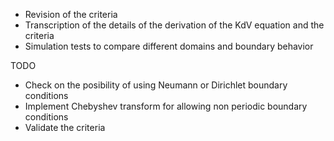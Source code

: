 * Revision of the criteria
* Transcription of the details of the derivation of the KdV equation and the criteria
* Simulation tests to compare different domains and boundary behavior

TODO

* Check on the posibility of using Neumann or Dirichlet boundary conditions
* Implement Chebyshev transform for allowing non periodic boundary conditions
* Validate the criteria
